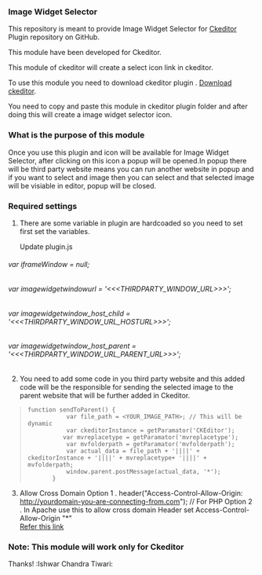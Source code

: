 ### Image Widget Selector

This repository is meant to provide Image Widget Selector for [Ckeditor](http://ckeditor.com/) Plugin repository on GitHub.

This module have been developed for Ckeditor.

This module of ckeditor will create a select icon link  in ckeditor. 

To use this module you need to download ckeditor plugin  . [Download ckeditor](http://ckeditor.com/).

You need to copy and paste this module in ckeditor plugin folder and after doing this will create a image widget selector icon.



### What is the purpose of this module
Once you use this plugin and icon will be available for Image Widget Selector, after clicking on this icon a popup will be opened.In popup there will be third party website means you can run another website in popup and if you want to select and image then you can select and that selected image will be visiable in editor, popup will be closed.


### Required settings 
1. There are some variable in plugin are hardcoaded so you need to set first set the variables. 

   Update plugin.js
    
  ###### var iframeWindow = null;
  ###### var imagewidgetwindowurl = '<<<THIRDPARTY_WINDOW_URL>>>';
  ###### var imagewidgetwindow_host_child = '<<<THIRDPARTY_WINDOW_URL_HOSTURL>>>';
  ###### var imagewidgetwindow_host_parent = '<<<THIRDPARTY_WINDOW_URL_PARENT_URL>>>';


2. You need to add some code in you third party website and this added code will be the responsible for sending the selected image to the parent website that will be further added in Ckeditor.


>     function sendToParent() {
>                var file_path = <YOUR_IMAGE_PATH>; // This will be dynamic
>                var ckeditorInstance = getParamator('CKEditor');
>               var mvreplacetype = getParamator('mvreplacetype');
>                var mvfolderpath = getParamator('mvfolderpath');
>                var actual_data = file_path + '||||' + ckeditorInstance + '||||' + mvreplacetype+ '||||' + mvfolderpath;
>                window.parent.postMessage(actual_data, '*');
>            }

 3. Allow Cross Domain 
    Option  1 .  header("Access-Control-Allow-Origin: http://yourdomain-you-are-connecting-from.com"); // For PHP
    Option  2 .  In Apache use this to allow cross domain 
                  Header set Access-Control-Allow-Origin "*"            
                  [Refer this link](http://enable-cors.org/server_apache.html)






### Note: This module will work only for Ckeditor

Thanks! :Ishwar Chandra Tiwari:

